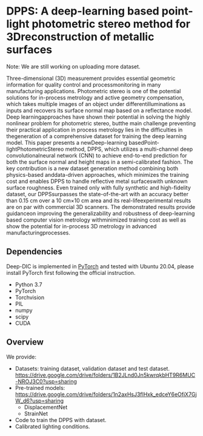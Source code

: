 # DPPS: A deep-learning based point-light photometric stereo method for 3Dreconstruction of metallic surfaces
 
Note: We are still working on uploading more dataset. <br/>

Three-dimensional (3D) measurement provides essential geometric information for quality control and processmonitoring in many manufacturing applications. Photometric stereo is one of the potential solutions for in-process metrology and active geometry compensation, which takes multiple images of an object under differentilluminations as inputs and recovers its surface normal map based on a reflectance model. Deep learningapproaches have shown their potential in solving the highly nonlinear problem for photometric stereo, butthe main challenge preventing their practical application in process metrology lies in the difficulties in thegeneration of a comprehensive dataset for training the deep learning model. This paper presents a newDeep-learning basedPoint-lightPhotometricStereo method, DPPS, which utilizes a multi-channel deep convolutionalneural network (CNN) to achieve end-to-end prediction for both the surface normal and height maps in a semi-calibrated fashion. The key contribution is a new dataset generation method combining both physics-based anddata-driven approaches, which minimizes the training cost and enables DPPS to handle reflective metal surfaceswith unknown surface roughness. Even trained only with fully synthetic and high-fidelity dataset, our DPPSsurpasses the state-of-the-art with an accuracy better than 0.15 cm over a 10 cm×10 cm area and its real-lifeexperimental results are on par with commercial 3D scanners. The demonstrated results provide guidanceon improving the generalizability and robustness of deep-learning based computer vision metrology withminimized training cost as well as show the potential for in-process 3D metrology in advanced manufacturingprocesses.<br/>


## Dependencies
Deep-DIC is implemented in [PyTorch](https://pytorch.org/) and tested with Ubuntu 20.04, please install PyTorch first following the official instruction. 
- Python 3.7 
- PyTorch
- Torchvision
- PIL
- numpy
- scipy
- CUDA

## Overview
We provide:
- Datasets: training dataset, validation dataset and test dataset.
      https://drive.google.com/drive/folders/1B2JLnd0Jn5kwrqkbHT9R6MUC-NROJ3C0?usp=sharing
- Pre-trained models:
      https://drive.google.com/drive/folders/1n2axHsJ3flHxk_edceY6eOfiX7GjW_d6?usp=sharing
    - DisplacementNet
    - StrainNet
- Code to train the DPPS with dataset.
- Calibrated lighting conditions.
